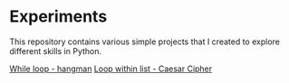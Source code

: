 # Experiments

This repository contains various simple projects that I created to explore different skills in Python.

[While loop - hangman](https://github.com/hoytlui/Experiments/tree/main/While%20loop%20-%20hangman)
[Loop within list - Caesar Cipher](https://github.com/hoytlui/Experiments/tree/main/Loop%20within%20list%20-%20Caesar%20Cipher)
